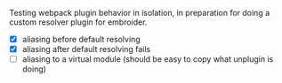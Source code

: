 Testing webpack plugin behavior in isolation, in preparation for doing a custom
resolver plugin for embroider.

- [x] aliasing before default resolving
- [x] aliasing after default resolving fails
- [ ] aliasing to a virtual module (should be easy to copy what unplugin is doing)
